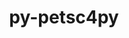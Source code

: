 ---
title: "py-petsc4py"
layout: cache
categories: [package, develop-2023-10-29]
meta: {"versions": ["3.20.0"], "compilers": ["cce@=15.0.1", "gcc@=11.4.0", "gcc@=9.4.0", "oneapi@=2023.2.0"], "oss": ["rhel8", "ubuntu20.04"], "platforms": ["linux"], "targets": ["neoverse_v1", "ppc64le", "x86_64_v3", "zen4"], "stacks": ["e4s", "e4s-cray-rhel", "e4s-neoverse_v1", "e4s-oneapi", "e4s-power", "root"], "num_specs": 5, "num_specs_by_stack": {"e4s-cray-rhel": 1, "root": 5, "e4s-neoverse_v1": 1, "e4s-power": 1, "e4s": 1, "e4s-oneapi": 1}}
spec_details: [{"hash": "tm5fqzpezqdnkixekkrj25ojnred2r6f", "compiler": "cce@=15.0.1", "versions": ["3.20.0"], "os": "rhel8", "platform": "linux", "target": "zen4", "variants": ["build_system=python_pip", "+mpi"], "stacks": ["e4s-cray-rhel", "root"], "size": "-", "tarball": "https://binaries.spack.io/releases/develop-2023-10-29/build_cache/linux-rhel8-zen4/cce-15.0.1/py-petsc4py-3.20.0/linux-rhel8-zen4-cce-15.0.1-py-petsc4py-3.20.0-tm5fqzpezqdnkixekkrj25ojnred2r6f.spack"}, {"hash": "l37fssb2gjylwa3fv7co35spq24jioql", "compiler": "gcc@=11.4.0", "versions": ["3.20.0"], "os": "ubuntu20.04", "platform": "linux", "target": "neoverse_v1", "variants": ["build_system=python_pip", "+mpi"], "stacks": ["root", "e4s-neoverse_v1"], "size": "-", "tarball": "https://binaries.spack.io/releases/develop-2023-10-29/build_cache/linux-ubuntu20.04-neoverse_v1/gcc-11.4.0/py-petsc4py-3.20.0/linux-ubuntu20.04-neoverse_v1-gcc-11.4.0-py-petsc4py-3.20.0-l37fssb2gjylwa3fv7co35spq24jioql.spack"}, {"hash": "hbxzydo6tekawyqniign5he2k753hqba", "compiler": "gcc@=9.4.0", "versions": ["3.20.0"], "os": "ubuntu20.04", "platform": "linux", "target": "ppc64le", "variants": ["build_system=python_pip", "+mpi"], "stacks": ["root", "e4s-power"], "size": "-", "tarball": "https://binaries.spack.io/releases/develop-2023-10-29/build_cache/linux-ubuntu20.04-ppc64le/gcc-9.4.0/py-petsc4py-3.20.0/linux-ubuntu20.04-ppc64le-gcc-9.4.0-py-petsc4py-3.20.0-hbxzydo6tekawyqniign5he2k753hqba.spack"}, {"hash": "ymctds3zafqz5gk2k4s6pqiygqkutsbe", "compiler": "gcc@=11.4.0", "versions": ["3.20.0"], "os": "ubuntu20.04", "platform": "linux", "target": "x86_64_v3", "variants": ["build_system=python_pip", "+mpi"], "stacks": ["root", "e4s"], "size": "-", "tarball": "https://binaries.spack.io/releases/develop-2023-10-29/build_cache/linux-ubuntu20.04-x86_64_v3/gcc-11.4.0/py-petsc4py-3.20.0/linux-ubuntu20.04-x86_64_v3-gcc-11.4.0-py-petsc4py-3.20.0-ymctds3zafqz5gk2k4s6pqiygqkutsbe.spack"}, {"hash": "4galwjgkks67ichb3qyzcgaann3nqtlo", "compiler": "oneapi@=2023.2.0", "versions": ["3.20.0"], "os": "ubuntu20.04", "platform": "linux", "target": "x86_64_v3", "variants": ["build_system=python_pip", "+mpi"], "stacks": ["e4s-oneapi", "root"], "size": "-", "tarball": "https://binaries.spack.io/releases/develop-2023-10-29/build_cache/linux-ubuntu20.04-x86_64_v3/oneapi-2023.2.0/py-petsc4py-3.20.0/linux-ubuntu20.04-x86_64_v3-oneapi-2023.2.0-py-petsc4py-3.20.0-4galwjgkks67ichb3qyzcgaann3nqtlo.spack"}]
---
